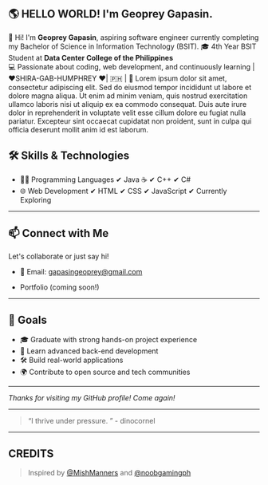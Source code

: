 ## 🌎 HELLO WORLD! I'm Geoprey Gapasin.

📌 Hi! I'm **Geoprey Gapasin**, aspiring software engineer currently completing my Bachelor of Science in Information Technology (BSIT).
🎓 4th Year BSIT Student at **Data Center College of the Philippines**  
💻 Passionate about coding, web development, and continuously learning |❤️SHIRA-GAB-HUMPHREY ❤️| 🇵🇭 |
📢 Lorem ipsum dolor sit amet, consectetur adipiscing elit. Sed do eiusmod tempor incididunt ut labore et dolore magna aliqua. Ut enim ad minim veniam, quis nostrud exercitation ullamco laboris nisi ut aliquip ex ea commodo consequat. Duis aute irure dolor in reprehenderit in voluptate velit esse cillum dolore eu fugiat nulla pariatur. Excepteur sint occaecat cupidatat non proident, sunt in culpa qui officia deserunt mollit anim id est laborum.




## 🛠️ Skills & Technologies
- 👨‍💻 Programming Languages
✔ Java ☕
✔ C++
✔ C#
- 🌐 Web Development
✔ HTML
✔ CSS
✔ JavaScript
✔ Currently Exploring



---

## 📫 Connect with Me

Let's collaborate or just say hi!

- 📩 Email: gapasingeoprey@gmail.com
 
-  Portfolio (coming soon!)

---

## 🚀 Goals

- 🎓 Graduate with strong hands-on project experience  
- 🧠 Learn advanced back-end development  
- 🛠 Build real-world applications  
- 🌍 Contribute to open source and tech communities

---

*Thanks for visiting my GitHub profile! Come again!*


---

> “I thrive under pressure. ”   - dinocornel

---
## CREDITS
> Inspired by [@MishManners](https://github.com/MishManners) and [@noobgamingph](https://github.com/noobgamingph/noobgamingph)


<!--
**geopreygap/geopreygap** is a ✨ _special_ ✨ repository because its `README.md` (this file) appears on your GitHub profile.

Here are some ideas to get you started:

- 🔭 I’m currently working on ...
- 🌱 I’m currently learning ...
- 👯 I’m looking to collaborate on ...
- 🤔 I’m looking for help with ...
- 💬 Ask me about ...
- 📫 How to reach me: ...
- 😄 Pronouns: ...
- ⚡ Fun fact: ...
-->
